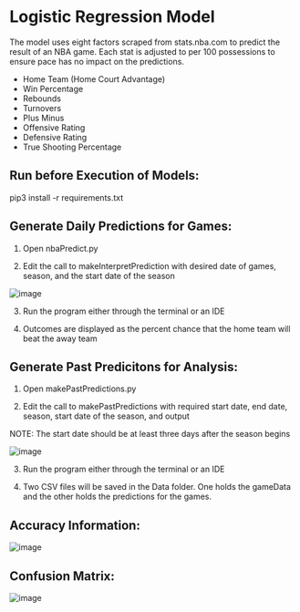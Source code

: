 # Logistic Regression Model
The model uses eight factors scraped from stats.nba.com to predict the result of an NBA game. Each stat is adjusted to per 100 possessions to ensure pace has no impact on the predictions.

* Home Team (Home Court Advantage)
* Win Percentage
* Rebounds
* Turnovers
* Plus Minus
* Offensive Rating
* Defensive Rating
* True Shooting Percentage

## Run before Execution of Models:
pip3 install -r requirements.txt

## Generate Daily Predictions for Games:
1. Open nbaPredict.py

2. Edit the call to makeInterpretPrediction with desired date of games, season, and the start date of the season

![image](https://user-images.githubusercontent.com/29597130/184464636-70bce8c4-d107-40eb-b081-eec9cc4c860b.png)

3. Run the program either through the terminal or an IDE

4. Outcomes are displayed as the percent chance that the home team will beat the away team

## Generate Past Predicitons for Analysis:
1. Open makePastPredictions.py

2. Edit the call to makePastPredictions with required start date, end date, season, start date of the season, and output

NOTE: The start date should be at least three days after the season begins

![image](https://user-images.githubusercontent.com/29597130/184464663-6ac00692-cb37-4994-a5ed-8b1eb2d66066.png)

3. Run the program either through the terminal or an IDE

4. Two CSV files will be saved in the Data folder. One holds the gameData and the other holds the predictions for the games.

## Accuracy Information:

![image](https://user-images.githubusercontent.com/29597130/184500263-b221750c-b278-4680-b42c-c4de1ed81534.png)

## Confusion Matrix:

![image](https://user-images.githubusercontent.com/29597130/184464723-e93cf21a-278a-40fa-84cc-3a763c5c8ee9.png)